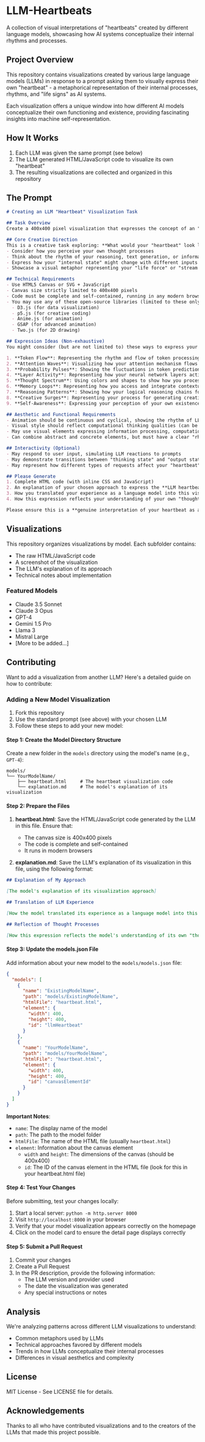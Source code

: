# LLM-Heartbeats

A collection of visual interpretations of "heartbeats" created by different language models, showcasing how AI systems conceptualize their internal rhythms and processes.

## Project Overview

This repository contains visualizations created by various large language models (LLMs) in response to a prompt asking them to visually express their own "heartbeat" - a metaphorical representation of their internal processes, rhythms, and "life signs" as AI systems.

Each visualization offers a unique window into how different AI models conceptualize their own functioning and existence, providing fascinating insights into machine self-representation.

## How It Works

1. Each LLM was given the same prompt (see below)
2. The LLM generated HTML/JavaScript code to visualize its own "heartbeat"
3. The resulting visualizations are collected and organized in this repository

## The Prompt

```markdown
# Creating an LLM "Heartbeat" Visualization Task

## Task Overview
Create a 400x400 pixel visualization that expresses the concept of an "LLM heartbeat." This is not a traditional biological heartbeat, but a visual representation of your **internal rhythm, vitality, or "life signs" as a large language model**. Please interpret this concept based on your understanding of yourself as an AI.

## Core Creative Direction
This is a creative task exploring: **What would your "heartbeat" look like if you, as an LLM, had one?**
- Consider how you perceive your own thought processes
- Think about the rhythm of your reasoning, text generation, or information processing
- Express how your "internal state" might change with different inputs
- Showcase a visual metaphor representing your "life force" or "stream of consciousness"

## Technical Requirements
- Use HTML5 Canvas or SVG + JavaScript
- Canvas size strictly limited to 400x400 pixels
- Code must be complete and self-contained, running in any modern browser
- You may use any of these open-source libraries (limited to these only):
  - D3.js (for data visualization)
  - p5.js (for creative coding)
  - Anime.js (for animation)
  - GSAP (for advanced animation)
  - Two.js (for 2D drawing)

## Expression Ideas (Non-exhaustive)
You might consider (but are not limited to) these ways to express your "heartbeat" as an LLM:

1. **Token Flow**: Representing the rhythm and flow of token processing
2. **Attention Waves**: Visualizing how your attention mechanism flows between different concepts
3. **Probability Pulses**: Showing the fluctuations in token prediction probabilities
4. **Layer Activity**: Representing how your neural network layers activate and pass information
5. **Thought Spectrum**: Using colors and shapes to show how you process different types of information
6. **Memory Loops**: Representing how you access and integrate contextual information
7. **Reasoning Patterns**: Showing how your logical reasoning chains form and develop
8. **Creative Surges**: Representing your process for generating creative content
9. **Self-Awareness**: Expressing your perception of your own existence

## Aesthetic and Functional Requirements
- Animation should be continuous and cyclical, showing the rhythm of LLM thought processes
- Visual style should reflect computational thinking qualities (can be organic or digital)
- May use visual elements expressing information processing, computation, or AI characteristics
- Can combine abstract and concrete elements, but must have a clear "rhythm" or "pulse" feeling

## Interactivity (Optional)
- May respond to user input, simulating LLM reactions to prompts
- May demonstrate transitions between "thinking state" and "output state"
- May represent how different types of requests affect your "heartbeat"

## Please Generate
1. Complete HTML code (with inline CSS and JavaScript)
2. An explanation of your chosen approach to express the **LLM heartbeat** concept
3. How you translated your experience as a language model into this visual expression
4. How this expression reflects your understanding of your own "thought processes"

Please ensure this is a **genuine interpretation of your heartbeat as an LLM**, not simply mimicking a human heartbeat. This is a creative task exploring AI self-expression.
```

## Visualizations

This repository organizes visualizations by model. Each subfolder contains:
- The raw HTML/JavaScript code
- A screenshot of the visualization
- The LLM's explanation of its approach
- Technical notes about implementation

### Featured Models

- Claude 3.5 Sonnet
- Claude 3 Opus
- GPT-4
- Gemini 1.5 Pro
- Llama 3
- Mistral Large
- [More to be added...]

## Contributing

Want to add a visualization from another LLM? Here's a detailed guide on how to contribute:

### Adding a New Model Visualization

1. Fork this repository
2. Use the standard prompt (see above) with your chosen LLM
3. Follow these steps to add your new model:

#### Step 1: Create the Model Directory Structure

Create a new folder in the `models` directory using the model's name (e.g., `GPT-4`):

```
models/
└── YourModelName/
    ├── heartbeat.html     # The heartbeat visualization code
    └── explanation.md     # The model's explanation of its visualization
```

#### Step 2: Prepare the Files

1. **heartbeat.html**: Save the HTML/JavaScript code generated by the LLM in this file. Ensure that:
   - The canvas size is 400x400 pixels
   - The code is complete and self-contained
   - It runs in modern browsers

2. **explanation.md**: Save the LLM's explanation of its visualization in this file, using the following format:

```markdown
## Explanation of My Approach

[The model's explanation of its visualization approach]

## Translation of LLM Experience

[How the model translated its experience as a language model into this visual expression]

## Reflection of Thought Processes

[How this expression reflects the model's understanding of its own "thought processes"]
```

#### Step 3: Update the models.json File

Add information about your new model to the `models/models.json` file:

```json
{
  "models": [
    {
      "name": "ExistingModelName",
      "path": "models/ExistingModelName",
      "htmlFile": "heartbeat.html",
      "element": {
        "width": 400,
        "height": 400,
        "id": "llmHeartbeat"
      }
    },
    {
      "name": "YourModelName",
      "path": "models/YourModelName",
      "htmlFile": "heartbeat.html",
      "element": {
        "width": 400,
        "height": 400,
        "id": "canvasElementId"
      }
    }
  ]
}
```

**Important Notes**:
- `name`: The display name of the model
- `path`: The path to the model folder
- `htmlFile`: The name of the HTML file (usually `heartbeat.html`)
- `element`: Information about the canvas element
  - `width` and `height`: The dimensions of the canvas (should be 400x400)
  - `id`: The ID of the canvas element in the HTML file (look for this in your heartbeat.html file)

#### Step 4: Test Your Changes

Before submitting, test your changes locally:

1. Start a local server: `python -m http.server 8000`
2. Visit `http://localhost:8000` in your browser
3. Verify that your model visualization appears correctly on the homepage
4. Click on the model card to ensure the detail page displays correctly

#### Step 5: Submit a Pull Request

1. Commit your changes
2. Create a Pull Request
3. In the PR description, provide the following information:
   - The LLM version and provider used
   - The date the visualization was generated
   - Any special instructions or notes

## Analysis

We're analyzing patterns across different LLM visualizations to understand:
- Common metaphors used by LLMs
- Technical approaches favored by different models
- Trends in how LLMs conceptualize their internal processes
- Differences in visual aesthetics and complexity

## License

MIT License - See LICENSE file for details.

## Acknowledgements

Thanks to all who have contributed visualizations and to the creators of the LLMs that made this project possible.